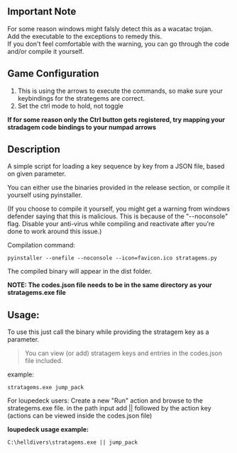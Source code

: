 ## Important Note

For some reason windows might falsly detect this as a wacatac trojan.<br>
Add the executable to the exceptions to remedy this.<br>
If you don't feel comfortable with the warning, you can go through the code and/or compile it yourself.

## Game Configuration

1. This is using the arrows to execute the commands, so make sure your keybindings for the strategems are correct.
2. Set the ctrl mode to hold, not toggle

**If for some reason only the Ctrl button gets registered, try mapping your stradagem code bindings to your numpad arrows**


## Description

A simple script for loading a key sequence by key from a JSON file, based on given parameter.

You can either use the binaries provided in the release section, or compile it yourself using pyinstaller.

(If you choose to compile it yourself, you might get a warning from windows defender saying that this is malicious.
This is because of the "--noconsole" flag.
Disable your anti-virus while compiling and reactivate after you're done to work around this issue.)

Compilation command:
```
pyinstaller --onefile --noconsole --icon=favicon.ico stratagems.py
```
The compiled binary will appear in the dist folder.

**NOTE: The codes.json file needs to be in the same directory as your stratagems.exe file**

## Usage:

To use this just call the binary while providing the stratagem key as a parameter.<br>
> You can view (or add) stratagem keys and entries in the codes.json file included.

example:

```
stratagems.exe jump_pack
```

For loupedeck users:
Create a new "Run" action and browse to the strategems.exe file.
in the path input add || followed by the action key  (actions can be viewed inside the codes.json file)

**loupedeck usage example:**

```
C:\helldivers\stratagems.exe || jump_pack
```
